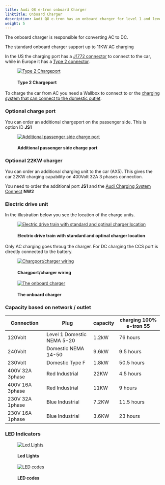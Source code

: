 ```yaml
---
title: Audi Q8 e-tron onboard Charger
linktitle: Onboard Charger
description: Audi Q8 e-tron has an onboard charger for level 1 and level 2 charging.
weight: 5
---
```

<!-- markdownlint-disable MD033 -->

The onboard charger is responsible for converting AC to DC.

The standard onboard charger support up to 11KW AC charging

In the US the charging port has a [J1772 connector](https://en.wikipedia.org/wiki/SAE_J1772) to connect to the car, while in Europe it has a [Type 2 connector](https://en.wikipedia.org/wiki/Type_2_connector).

<figure>
    <a href="https://media.electrichasgoneaudi.net/multimedia/models/e-tron/technology/onboardcharger/chargeport_left.jpg">
        <img src="https://media.electrichasgoneaudi.net/multimedia/models/e-tron/technology/onboardcharger/chargeport_lefts.jpg"
        class="img-fluid" alt="Type 2 Chargeport" title="Type 2 Chargeport">
    </a>
    <figcaption><h4>Type 2 Chargeport</h4></figcaption>
</figure>

To charge the car from AC you need a Wallbox to connect to or the [charging system that can connect to the domestic outlet](../chargingsystem).

### Optional charge port

You can order an additional chargeport on the passenger side. This is option ID **JS1**

<figure>
    <a href="https://media.electrichasgoneaudi.net/multimedia/models/e-tron/technology/onboardcharger/chargeport_right.jpg">
        <img src="https://media.electrichasgoneaudi.net/multimedia/models/e-tron/technology/onboardcharger/chargeport_rights.jpg"
        class="img-fluid" alt="Additional passenger side charge port" title="Additional passenger side charge port">
    </a>
    <figcaption><h4>Additional passenger side charge port</h4></figcaption>
</figure>

### Optional 22KW charger

You can order an additional charging unit to the car (AX5). This gives the car 22KW charging capability on 400Volt 32A 3 phases connection.

You need to order the additional port **JS1** and the [Audi Charging System Connect](/models/e-tron/technology/chargingsystem/#e-tron-charging-system-connect) **NW2**

### Electric drive unit

In the illustration below you see the location of the charge units.

<figure>
    <a href="https://media.electrichasgoneaudi.net/multimedia/models/e-tron/technology/onboardcharger/electricdrivetrain.jpg">
        <img src="https://media.electrichasgoneaudi.net/multimedia/models/e-tron/technology/onboardcharger/electricdrivetrains.jpg"
        class="img-fluid" alt="Electric drive train with standard and optinal charger location" title="Electric drive train with standard and optinal charger location">
    </a>
    <figcaption><h4>Electric drive train with standard and optinal charger location</h4></figcaption>
</figure>

Only AC charging goes throug the charger. For DC charging the CCS port is directly connected to the battery.

<figure>
    <a href="https://media.electrichasgoneaudi.net/multimedia/models/e-tron/technology/onboardcharger/wiringdiagram.jpg">
        <img src="https://media.electrichasgoneaudi.net/multimedia/models/e-tron/technology/onboardcharger/wiringdiagrams.jpg"
        class="img-fluid" alt="Chargport/charger wiring" title="Chargport/charger wiring">
    </a>
    <figcaption><h4>Chargport/charger wiring</h4></figcaption>
</figure>

<figure>
    <a href="https://media.electrichasgoneaudi.net/multimedia/models/e-tron/technology/onboardcharger/charger.jpg">
        <img src="https://media.electrichasgoneaudi.net/multimedia/models/e-tron/technology/onboardcharger/chargers.jpg"
        class="img-fluid" alt="The onboard charger" title="The onboard charger">
    </a>
    <figcaption><h4>The onboard charger</h4></figcaption>
</figure>

### Capacity based on network / outlet

| Connection | Plug  | capacity | charging 100%  e-tron 55 |
| ------| ------| ---- |------- |
| 120Volt | Level 1 Domestic NEMA 5-20 | 1.2kW |  76 hours |
| 240Volt | Domestic NEMA 14-50 | 9.6kW |  9.5 hours |
| 230Volt | Domestic Type F | 1.8kW |  50.5 hours |
| 400V 32A 3phase | Red Industrial |  22KW | 4.5 hours |
| 400V 16A 3phase | Red Industrial |  11KW | 9 hours |
| 230V 32A 1phase | Blue Industrial |  7.2KW | 11.5 hours |
| 230V 16A 1phase | Blue Industrial |  3.6KW | 23 hours |

### LED Indicators

<figure>
    <a href="https://media.electrichasgoneaudi.net/multimedia/models/e-tron/technology/onboardcharger/ledlights.jpg">
        <img src="https://media.electrichasgoneaudi.net/multimedia/models/e-tron/technology/onboardcharger/ledlightss.jpg"
        class="img-fluid" alt="Led Lights" title="Led Lights">
    </a>
    <figcaption><h4>Led Lights</h4></figcaption>
</figure>

<figure>
    <a href="https://media.electrichasgoneaudi.net/multimedia/models/e-tron/technology/onboardcharger/ledoverview.jpg">
        <img src="https://media.electrichasgoneaudi.net/multimedia/models/e-tron/technology/onboardcharger/ledoverviews.jpg"
        class="img-fluid" alt="LED codes" title="LED codes">
    </a>
    <figcaption><h4>LED codes</h4></figcaption>
</figure>
